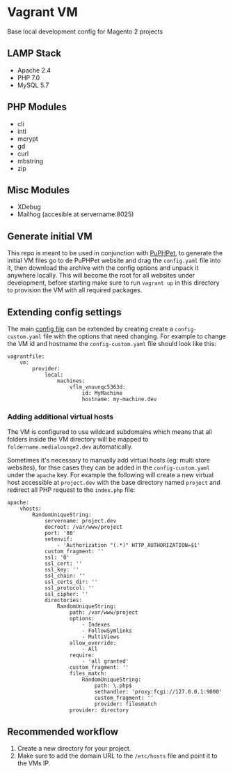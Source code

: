# Vagrant VM

Base local development config for Magento 2 projects

## LAMP Stack

- Apache 2.4
- PHP 7.0
- MySQL 5.7

## PHP Modules

- cli
- intl
- mcrypt
- gd
- curl
- mbstring
- zip

## Misc Modules

- XDebug
- Mailhog (accesible at servername:8025)

## Generate initial VM

This repo is meant to be used in conjunction with [PuPHPet](https://puphpet.com/), to generate the initial VM files go to de PuPHPet website and drag the `config.yaml` file into it, then download the archive with the config options and unpack it anywhere locally. This will become the root for all websites under development, before starting make sure to run `vagrant up` in this directory to provision the VM with all required packages.

## Extending config settings

The main [config file](https://github.com/jahvi/vagrant-vm2/blob/master/config.yaml) can be extended by creating create a `config-custom.yaml` file with the options that need changing. For example to change the VM id and hostname the `config-custom.yaml` file should look like this:

```
vagrantfile:
    vm:
        provider:
            local:
                machines:
                    vflm_vnuunqc5363d:
                        id: MyMachine
                        hostname: my-machine.dev
```

### Adding additional virtual hosts

The VM is configured to use wildcard subdomains which means that all folders inside the VM directory will be mapped to `foldername.medialounge2.dev` automatically.

Sometimes it's necessary to manually add virtual hosts (eg: multi store websites), for thse cases they can be added in the `config-custom.yaml` under the `apache` key. For example the following will create a new virtual host accessible at `project.dev` with the base directory named `project` and redirect all PHP request to the `index.php` file:

```
apache:
    vhosts:
        RandomUniqueString:
            servername: project.dev
            docroot: /var/www/project
            port: '80'
            setenvif:
                - 'Authorization "(.*)" HTTP_AUTHORIZATION=$1'
            custom_fragment: ''
            ssl: '0'
            ssl_cert: ''
            ssl_key: ''
            ssl_chain: ''
            ssl_certs_dir: ''
            ssl_protocol: ''
            ssl_cipher: ''
            directories:
                RandomUniqueString:
                    path: /var/www/project
                    options:
                        - Indexes
                        - FollowSymlinks
                        - MultiViews
                    allow_override:
                        - All
                    require:
                        - 'all granted'
                    custom_fragment: ''
                    files_match:
                        RandomUniqueString:
                            path: \.php$
                            sethandler: 'proxy:fcgi://127.0.0.1:9000'
                            custom_fragment: ''
                            provider: filesmatch
                    provider: directory
```

## Recommended workflow

1. Create a new directory for your project.
2. Make sure to add the domain URL to the `/etc/hosts` file and point it to the VMs IP.
